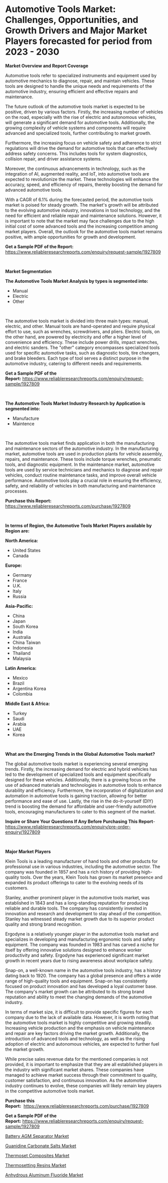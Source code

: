 <p><h1>Automotive Tools Market: Challenges, Opportunities, and Growth Drivers and Major Market Players forecasted for period from 2023 - 2030</h1></p><p><strong>Market Overview and Report Coverage</strong></p>
<p><p>Automotive tools refer to specialized instruments and equipment used by automotive mechanics to diagnose, repair, and maintain vehicles. These tools are designed to handle the unique needs and requirements of the automotive industry, ensuring efficient and effective repairs and maintenance.</p><p>The future outlook of the automotive tools market is expected to be positive, driven by various factors. Firstly, the increasing number of vehicles on the road, especially with the rise of electric and autonomous vehicles, will generate a significant demand for automotive tools. Additionally, the growing complexity of vehicle systems and components will require advanced and specialized tools, further contributing to market growth.</p><p>Furthermore, the increasing focus on vehicle safety and adherence to strict regulations will drive the demand for automotive tools that can effectively address safety concerns. This includes tools for system diagnostics, collision repair, and driver assistance systems.</p><p>Moreover, the continuous advancements in technology, such as the integration of AI, augmented reality, and IoT, into automotive tools are expected to revolutionize the market. These technologies will enhance the accuracy, speed, and efficiency of repairs, thereby boosting the demand for advanced automotive tools.</p><p>With a CAGR of 6.1% during the forecasted period, the automotive tools market is poised for steady growth. The market's growth will be attributed to the evolving automotive industry, innovations in tool technology, and the need for efficient and reliable repair and maintenance solutions. However, it is important to note that the market may face challenges due to the high initial cost of some advanced tools and the increasing competition among market players. Overall, the outlook for the automotive tools market remains positive, with ample opportunities for growth and development.</p></p>
<p><strong>Get a Sample PDF of the Report:</strong> <a href="https://www.reliableresearchreports.com/enquiry/request-sample/1927809">https://www.reliableresearchreports.com/enquiry/request-sample/1927809</a></p>
<p>&nbsp;</p>
<p><strong>Market Segmentation</strong></p>
<p><strong>The Automotive Tools Market Analysis by types is segmented into:</strong></p>
<p><ul><li>Manual</li><li>Electric</li><li>Other</li></ul></p>
<p>&nbsp;</p>
<p><p>The automotive tools market is divided into three main types: manual, electric, and other. Manual tools are hand-operated and require physical effort to use, such as wrenches, screwdrivers, and pliers. Electric tools, on the other hand, are powered by electricity and offer a higher level of convenience and efficiency. These include power drills, impact wrenches, and electric sanders. The "other" category encompasses specialized tools used for specific automotive tasks, such as diagnostic tools, tire changers, and brake bleeders. Each type of tool serves a distinct purpose in the automotive industry, catering to different needs and requirements.</p></p>
<p><strong>Get a Sample PDF of the Report:</strong>&nbsp;<a href="https://www.reliableresearchreports.com/enquiry/request-sample/1927809">https://www.reliableresearchreports.com/enquiry/request-sample/1927809</a></p>
<p>&nbsp;</p>
<p><strong>The Automotive Tools Market Industry Research by Application is segmented into:</strong></p>
<p><ul><li>Manufacture</li><li>Maintence</li></ul></p>
<p>&nbsp;</p>
<p><p>The automotive tools market finds application in both the manufacturing and maintenance sectors of the automotive industry. In the manufacturing market, automotive tools are used in production plants for vehicle assembly, repairs, and maintenance. These tools include torque wrenches, pneumatic tools, and diagnostic equipment. In the maintenance market, automotive tools are used by service technicians and mechanics to diagnose and repair vehicles, conduct routine maintenance tasks, and improve overall vehicle performance. Automotive tools play a crucial role in ensuring the efficiency, safety, and reliability of vehicles in both manufacturing and maintenance processes.</p></p>
<p><strong>Purchase this Report:</strong>&nbsp; <a href="https://www.reliableresearchreports.com/purchase/1927809">https://www.reliableresearchreports.com/purchase/1927809</a></p>
<p>&nbsp;</p>
<p><strong>In terms of Region, the Automotive Tools Market Players available by Region are:</strong></p>
<p>
    <p> <strong> North America: </strong>
        <ul>
            <li>United States</li>
            <li>Canada</li>
        </ul>
        </p> 
    <p> <strong> Europe: </strong>
        <ul>
            <li>Germany</li>
            <li>France</li>
            <li>U.K.</li>
            <li>Italy</li>
            <li>Russia</li>
        </ul>
        </p> 
    <p> <strong> Asia-Pacific: </strong>
        <ul>
            <li>China</li>
            <li>Japan</li>
            <li>South Korea</li>
            <li>India</li>
            <li>Australia</li>
            <li>China Taiwan</li>
            <li>Indonesia</li>
            <li>Thailand</li>
            <li>Malaysia</li>
        </ul>
        </p> 
    <p> <strong> Latin America: </strong>
        <ul>
            <li>Mexico</li>
            <li>Brazil</li>
            <li>Argentina Korea</li>
            <li>Colombia</li>
        </ul>
        </p> 
    <p> <strong> Middle East & Africa: </strong>
        <ul>
            <li>Turkey</li>
            <li>Saudi</li>
            <li>Arabia</li>
            <li>UAE</li>
            <li>Korea</li>
        </ul>
    </p>
    </p>
<p>&nbsp;</p>
<p><strong>What are the Emerging Trends in the Global Automotive Tools market?</strong></p>
<p><p>The global automotive tools market is experiencing several emerging trends. Firstly, the increasing demand for electric and hybrid vehicles has led to the development of specialized tools and equipment specifically designed for these vehicles. Additionally, there is a growing focus on the use of advanced materials and technologies in automotive tools to enhance durability and efficiency. Furthermore, the incorporation of digitalization and automation in automotive tools is gaining traction, allowing for better performance and ease of use. Lastly, the rise in the do-it-yourself (DIY) trend is boosting the demand for affordable and user-friendly automotive tools, encouraging manufacturers to cater to this segment of the market.</p></p>
<p><strong>Inquire or Share Your Questions If Any Before Purchasing This Report</strong>- <a href="https://www.reliableresearchreports.com/enquiry/pre-order-enquiry/1927809">https://www.reliableresearchreports.com/enquiry/pre-order-enquiry/1927809</a></p>
<p>&nbsp;</p>
<p><strong>Major Market Players</strong></p>
<p><p>Klein Tools is a leading manufacturer of hand tools and other products for professional use in various industries, including the automotive sector. The company was founded in 1857 and has a rich history of providing high-quality tools. Over the years, Klein Tools has grown its market presence and expanded its product offerings to cater to the evolving needs of its customers.</p><p>Stanley, another prominent player in the automotive tools market, was established in 1843 and has a long-standing reputation for producing reliable and durable tools. The company has consistently invested in innovation and research and development to stay ahead of the competition. Stanley has witnessed steady market growth due to its superior product quality and strong brand recognition.</p><p>Ergodyne is a relatively younger player in the automotive tools market and specializes in developing and manufacturing ergonomic tools and safety equipment. The company was founded in 1983 and has carved a niche for itself by offering innovative solutions designed to enhance worker productivity and safety. Ergodyne has experienced significant market growth in recent years due to rising awareness about workplace safety.</p><p>Snap-on, a well-known name in the automotive tools industry, has a history dating back to 1920. The company has a global presence and offers a wide range of high-quality tools and equipment. Snap-on has consistently focused on product innovation and has developed a loyal customer base. The company's market growth can be attributed to its strong brand reputation and ability to meet the changing demands of the automotive industry.</p><p>In terms of market size, it is difficult to provide specific figures for each company due to the lack of available data. However, it is worth noting that the automotive tools market is highly competitive and growing steadily. Increasing vehicle production and the emphasis on vehicle maintenance and repair are key factors driving the market growth. Additionally, the introduction of advanced tools and technology, as well as the rising adoption of electric and autonomous vehicles, are expected to further fuel the market growth.</p><p>While precise sales revenue data for the mentioned companies is not provided, it is important to emphasize that they are all established players in the industry with significant market shares. These companies have managed to achieve market success through their commitment to quality, customer satisfaction, and continuous innovation. As the automotive industry continues to evolve, these companies will likely remain key players in the competitive automotive tools market.</p></p>
<p><strong>Purchase this Report:</strong>&nbsp;&nbsp;<a href="https://www.reliableresearchreports.com/purchase/1927809">https://www.reliableresearchreports.com/purchase/1927809</a></p>
<p></p>
<p><strong>Get a Sample PDF of the Report:</strong>&nbsp;<a href="https://www.reliableresearchreports.com/enquiry/request-sample/1927809">https://www.reliableresearchreports.com/enquiry/request-sample/1927809</a></p>
<p><p><a href="https://www.linkedin.com/pulse/battery-agm-separator-market-research-report-provides-thorough-dqhvc/">Battery AGM Separator Market</a></p><p><a href="https://www.linkedin.com/pulse/guanidine-carbonate-salts-market-share-amp-new-trends-analysis-elrue/">Guanidine Carbonate Salts Market</a></p><p><a href="https://medium.com/@randallbode/thermoset-composites-market-insight-market-trends-growth-forecasted-from-2023-to-2030-d3dd8c109fff">Thermoset Composites Market</a></p><p><a href="https://medium.com/@hazelbrakus/thermosetting-resins-market-analysis-its-cagr-market-segmentation-and-global-industry-overview-f7cf051e8b22">Thermosetting Resins Market</a></p><p><a href="https://www.linkedin.com/pulse/anhydrous-aluminum-fluoride-market-insights-players-forecast-xg4xe/">Anhydrous Aluminum Fluoride Market</a></p></p>